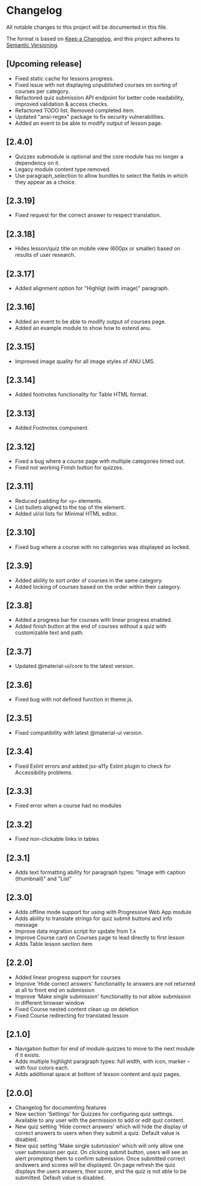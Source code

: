 # Changelog
All notable changes to this project will be documented in this file.

The format is based on [Keep a Changelog](https://keepachangelog.com/en/1.0.0/),
and this project adheres to [Semantic Versioning](https://semver.org/spec/v2.0.0.html).

## [Upcoming release]
 - Fixed static cache for lessons progress.
 - Fixed issue with not displaying unpublished courses on sorting of courses per category.
 - Refactored quiz submission API endpoint for better code readability, improved validation & access checks.
 - Refactored TODO list. Removed completed item.
 - Updated "ansi-regex" package to fix security vulnerabilities.
 - Added an event to be able to modify output of lesson page.

## [2.4.0]
 - Quizzes submodule is optional and the core module has no longer a dependency on it.
 - Legacy module content type removed.
 - Use paragraph_selection to allow bundles to select the fields in which they appear as a choice.

## [2.3.19]
 - Fixed request for the correct answer to respect translation.

## [2.3.18]
 - Hides lesson/quiz title on mobile view (600px or smaller) based on results of user research.

## [2.3.17]
 - Added alignment option for "Highligt (with image)" paragraph.

## [2.3.16]
 - Added an event to be able to modify output of courses page.
 - Added an example module to show how to extend anu.

## [2.3.15]
 - Improved image quality for all image styles of ANU LMS.

## [2.3.14]
 - Added footnotes functionality for Table HTML format.

## [2.3.13]
 - Added Footnotes component.

## [2.3.12]
 - Fixed a bug where a course page with multiple categories timed out.
 - Fixed not working Finish button for quizzes.

## [2.3.11]
 - Reduced padding for `<p>` elements.
 - List bullets aligned to the top of the element.
 - Added ul/ol lists for Minimal HTML editor.

## [2.3.10]
 - Fixed bug where a course with no categories was displayed as locked.

## [2.3.9]
 - Added ability to sort order of courses in the same category.
 - Added locking of courses based on the order within their category.

## [2.3.8]
 - Added a progress bar for courses with linear progress enabled.
 - Added finish button at the end of courses without a quiz with customizable text and path.

## [2.3.7]
 - Updated @material-ui/core to the latest version.

## [2.3.6]
 - Fixed bug with not defined function in theme.js.

## [2.3.5]
 - Fixed compatibility with latest @material-ui version.

## [2.3.4]
 - Fixed Eslint errors and added jsx-a11y Eslint plugin to check for Accessibility problems.

## [2.3.3]
 - Fixed error when a course had no modules

## [2.3.2]
 - Fixed non-clickable links in tables

## [2.3.1]
 - Adds text formatting ability for paragraph types: "Image with caption (thumbnail)" and "List"

## [2.3.0]
 - Adds offline mode support for using with Progressive Web App module
 - Adds ability to translate strings for quiz submit buttons and info message
 - Improve data migration script for update from 1.x
 - Improve Course card on Courses page to lead directly to first lesson
 - Adds Table lesson section item

## [2.2.0]
 - Added linear progress support for courses
 - Improve 'Hide correct answers' functionality to answers are not returned at all to front end on submission
 - Improve 'Make single submission' functionality to not allow submission in different browser window
 - Fixed Course nested content clean up on deletion
 - Fixed Course redirecting for translated lesson

## [2.1.0]
 - Navigation button for end of module quizzes to move to the next module if it exists.
 - Adds multiple highlight paragraph types: full width, with icon, marker – with four colors each.
 - Adds additional space at bottom of lesson content and quiz pages.

## [2.0.0]
 - Changelog for documenting features
 - New section 'Settings' for Quizzes for configuring quiz settings. Available to any user with the permission to add or edit
   quiz content.
 - New quiz setting 'Hide correct answers' which will hide the display of correct answers to users
   when they submit a quiz. Default value is disabled.
 - New quiz setting 'Make single submission' which will only allow one user submission per quiz. On clicking
   submit button, users will see an alert prompting them to confirm submission. Once submitted correct andswers and
   scores will be displayed. On page refresh the quiz displays the users answers, their score, and the quiz is not able to be
   submitted. Default value is disabled.
